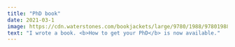 ```yaml
---
title: "PhD book"
date: 2021-03-1
image: https://cdn.waterstones.com/bookjackets/large/9780/1988/9780198866923.jpg
text: "I wrote a book. <b>How to get your PhD</b> is now available."
---
```


